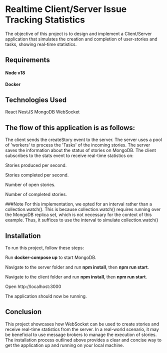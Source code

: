 # Realtime Client/Server Issue Tracking Statistics
The objective of this project is to design and implement a Client/Server application that simulates the creation and completion of user-stories and tasks, showing real-time statistics.

## Requirements
#### Node v18
#### Docker

## Technologies Used
React
NestJS
MongoDB
WebSocket

## The flow of this application is as follows:

The client sends the createStory event to the server.
The server uses a pool of 'workers' to process the 'Tasks' of the incoming stories.
The server saves the information about the status of stories on MongoDB.
The client subscribes to the stats event to receive real-time statistics on:

Stories produced per second.

Stories completed per second.

Number of open stories.

Number of completed stories.

###Note
For this implementation, we opted for an interval rather than a collection.watch(). This is because collection.watch() requires running over the MongoDB replica set, which is not necessary for the context of this example. Thus, it suffices to use the interval to simulate collection.watch()

## Installation
To run this project, follow these steps:

Run **docker-compose up** to start MongoDB.

Navigate to the server folder and run **npm install**, then **npm run start**.

Navigate to the client folder and run **npm install**, then **npm run start**.



Open http://localhost:3000

The application should now be running.

## Conclusion
This project showcases how WebSocket can be used to create stories and receive real-time statistics from the server.
In a real-world scenario, it may be beneficial to use message brokers to manage the execution of stories.
The installation process outlined above provides a clear and concise way to get the application up and running on your local machine.

